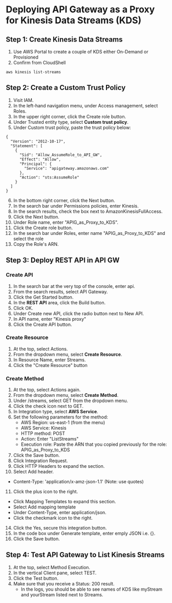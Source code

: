 # Deploying API Gateway as a Proxy for Kinesis Data Streams (KDS)

## Step 1: Create Kinesis Data Streams
1. Use AWS Portal to create a couple of KDS either On-Demand or Provisioned
2. Confirm from CloudShell
```
aws kinesis list-streams
```

## Step 2: Create a Custom Trust Policy
1. Visit IAM.
2. In the left-hand navigation menu, under Access management, select Roles.
3. In the upper right corner, click the Create role button.
4. Under Trusted entity type, select **Custom trust policy**.
5. Under Custom trust policy, paste the trust policy below:
```
{
  "Version": "2012-10-17",
  "Statement": [
    {
      "Sid": "Allow_AssumeRole_to_API_GW",
      "Effect": "Allow",
      "Principal": {
        "Service": "apigateway.amazonaws.com"
      },
      "Action": "sts:AssumeRole"
    }
  ]
}
```
6. In the bottom right corner, click the Next button.
7. In the search bar under Permissions policies, enter Kinesis.
8. In the search results, check the box next to AmazonKinesisFullAccess.
8. Click the Next button.
10. Under Role name, enter "APIG_as_Proxy_to_KDS".
11. Click the Create role button.
12. In the search bar under Roles, enter name "APIG_as_Proxy_to_KDS" and select the role
13. Copy the Role's ARN.

## Step 3: Deploy REST API in API GW
### Create API
1. In the search bar at the very top of the console, enter api.
2. From the search results, select API Gateway.
3. Click the Get Started button.
4. In the **REST API** area, click the Build button.
5. Click OK.
6. Under Create new API, click the radio button next to New API.
7. In API name, enter "Kinesis proxy"
8. Click the Create API button.
### Create Resource
1. At the top, select Actions.
2. From the dropdown menu, select **Create Resource**.
3. In Resource Name, enter Streams.
4. Click the "Create Resource" button
### Create Method
1. At the top, select Actions again.
2. From the dropdown menu, select **Create Method**.
3. Under /streams, select GET from the dropdown menu.
4. Click the check icon next to GET.
5. In Integration type, select **AWS Service**.
6. Set the following parameters for the method:
   - AWS Region: us-east-1 (from the menu)
   - AWS Service: Kinesis
   - HTTP method: POST
   - Action: Enter "ListStreams"
   - Execution role: Paste the ARN that you copied previously for the role: APIG_as_Proxy_to_KDS
7. Click the Save button.
8. Click Integration Request.
9. Click HTTP Headers to expand the section.
10. Select Add header.
   - Content-Type: 'application/x-amz-json-1.1' (Note: use quotes)
11. Click the plus icon to the right.
   - Click Mapping Templates to expand this section.
   - Select Add mapping template
   - Under Content-Type, enter application/json.
   - Click the checkmark icon to the right.
14. Click the Yes, secure this integration button.
15. In the code box under Generate template, enter emply JSON i.e. {}.
16. Click the Save button.

## Step 4: Test API Gateway to List Kinesis Streams
1. At the top, select Method Execution.
2. In the vertical Client pane, select TEST.
3. Click the Test button.
4. Make sure that you receive a Status: 200 result. 
   - In the logs, you should be able to see names of KDS like myStream and yourStream listed next to Streams.
